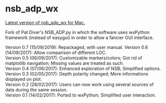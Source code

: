 # nsb_adp_wx

[Latest version of nsb_adp_wx for Mac.](https://github.com/plannapus/nsb_adp_wx/releases)

Fork of Pat Diver's NSB_ADP.py in which the software uses wxPython framework (instead of easygui) in order to allow a fancier GUI interface.

Version 0.7 (15/09/2019): Repackaged, with user manual.
Version 0.6 (14/09/2017): Allow comparison of different LOC.  
Version 0.5 (06/09/2017): Customizable markers/colors; Got rid of matplotlib navigation; Missing values are treated as such.  
Version 0.4 (07/06/2017): Enhanced exploration of NSB; Simplified options.  
Version 0.3 (02/05/2017): Depth polarity changed; More informations displayed on plot.  
Version 0.2 (28/02/2017): Users can now work using several sources of data during the same session.  
Version 0.1 (14/02/2017): Ported to wxPython; Simplified user interaction.  
